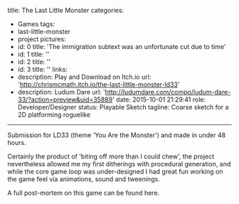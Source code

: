 title: The Last Little Monster
categories:
  - Games
tags:
  - last-little-monster
  - project
pictures:
  - id: 0
    title: 'The immigration subtext was an unfortunate cut due to time'
  - id: 1
    title: ''
  - id: 2
    title: ''
  - id: 3
    title: ''
links:
  - description: Play and Download on Itch.io
    url: 'http://chrismcmath.itch.io/the-last-little-monster-ld33'
  - description: Ludum Dare
    url: 'http://ludumdare.com/compo/ludum-dare-33/?action=preview&uid=35889'
date: 2015-10-01 21:29:41
role: Developer/Designer
status: Playable Sketch
tagline: Coarse sketch for a 2D platforming roguelike
---

Submission for LD33 (theme 'You Are the Monster') and made in under 48 hours.

Certainly the product of 'biting off more than I could chew', the project nevertheless allowed me my first ditherings with procedural generation, and while the core game loop was under-designed I had great fun working on the game feel via animations, sound and tweenings.

A full post-mortem on this game can be found here.

